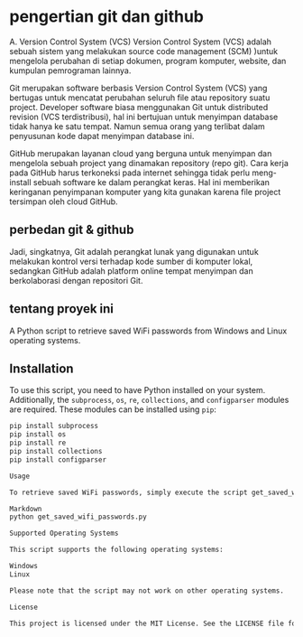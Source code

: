 # pengertian git dan github
A. Version Control System (VCS)
Version Control System (VCS) adalah sebuah sistem yang melakukan source code management (SCM) )untuk mengelola perubahan di setiap dokumen, program komputer, website, dan kumpulan pemrograman lainnya.

Git merupakan software berbasis Version Control System (VCS) yang bertugas untuk mencatat perubahan seluruh file atau repository suatu project. Developer software biasa menggunakan Git untuk distributed revision (VCS terdistribusi), hal ini bertujuan untuk menyimpan database tidak hanya ke satu tempat. Namun semua orang yang terlibat dalam penyusunan kode dapat menyimpan database ini.

GitHub merupakan layanan cloud yang berguna untuk menyimpan dan mengelola sebuah project yang dinamakan repository (repo git). Cara kerja pada GitHub harus terkoneksi pada internet sehingga tidak perlu meng-install sebuah software ke dalam perangkat keras. Hal ini memberikan keringanan penyimpanan komputer yang kita gunakan karena file project tersimpan oleh cloud GitHub.

## perbedan git & github
Jadi, singkatnya, Git adalah perangkat lunak yang digunakan untuk melakukan kontrol versi terhadap kode sumber di komputer lokal, sedangkan GitHub adalah platform online tempat menyimpan dan berkolaborasi dengan repositori Git.

## tentang proyek ini
A Python script to retrieve saved WiFi passwords from Windows and Linux operating systems.

## Installation

To use this script, you need to have Python installed on your system. Additionally, the `subprocess`, `os`, `re`, `collections`, and `configparser` modules are required. These modules can be installed using `pip`:

```bash
pip install subprocess
pip install os
pip install re
pip install collections
pip install configparser

Usage

To retrieve saved WiFi passwords, simply execute the script get_saved_wifi_passwords.py. The passwords will be displayed in the console output.

Markdown
python get_saved_wifi_passwords.py

Supported Operating Systems

This script supports the following operating systems:

Windows
Linux

Please note that the script may not work on other operating systems.

License

This project is licensed under the MIT License. See the LICENSE file for details. ```